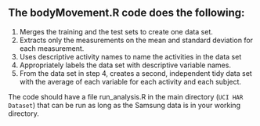 The bodyMovement.R code does the following:
---------------------------------------------

1. Merges the training and the test sets to create one data set.
2. Extracts only the measurements on the mean and standard deviation for each measurement. 
3. Uses descriptive activity names to name the activities in the data set
4. Appropriately labels the data set with descriptive variable names. 
5. From the data set in step 4, creates a second, independent tidy data set with the average of each variable for each activity and each subject.

The code should have a file run_analysis.R in the main directory (`UCI HAR Dataset`) that can be run as long as the Samsung data is in your working directory.

